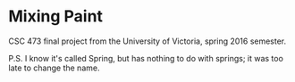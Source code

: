 Mixing Paint
============

CSC 473 final project from the University of Victoria, spring 2016 semester.

P.S.
I know it's called Spring, but has nothing to do with springs; it was too late to change the name.
